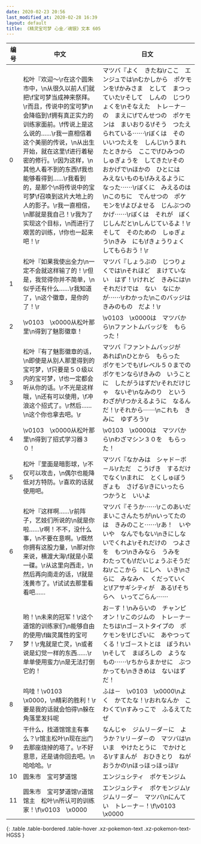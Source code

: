 ```yaml
---
date: 2020-02-23 20:56
last_modified_at: 2020-02-28 16:39
layout: default
title: 《精灵宝可梦 心金／魂银》文本 605
---
```

| 编号 | 中文 | 日文 |
| ---- | ---- | ---- |
| 0 | 松叶『欢迎～\r在这个圆朱市中，\n从很久以前人们就把\f宝可梦当成神来祭拜。\r而且，传说中的宝可梦\n会降临到\f拥有真正实力的训练家面前。\f传说上是这么说的……\r我一直相信着这个美丽的传说，\n从出生开始，就在这里\f进行着秘密的修行。\r因为这样，\n其他人看不到的东西\f我也能够看得到……\r我看到的，是那个\n将传说中的宝可梦\f召唤到这片大地上的人的影子。\r我一直相信，\n那就是我自己！\r我为了实现这个目标，\n而进行了艰苦的训练，\f你也一起来吧！\r | マツバ『よく　きたね\rここ　エンジュでは\nむかしから　ポケモンを\fかみさま　として　まつっていた\rそして　しんの　じつりょくを\nそなえた　トレ－ナ－の　まえに\fでんせつの　ポケモンは　まいおりる\fそう　つたえられている⋯⋯\rぼくは　その　いいつたえを　しんじ\nうまれたときから　ここで\fひみつの　しゅぎょうを　してきた\rその　おかげで\nほかの　ひとには　みえないものも\fみえるように　なった⋯⋯\rぼくに　みえるのは\nこのちに　でんせつの　ポケモンを\fよびよせる　じんぶつの　かげ⋯⋯\rぼくは　それが　ぼくじしんだと\nしんじているよ！\rそして　そのための　しゅぎょう\nきみ　にも\fきょうりょく　してもらおう！\r |
| 1 | 松叶『如果我使出全力\n一定不会就这样输了的！\r但是，我觉得你并不简单，\n似乎还有什么……\r我知道了，\n这个徽章，是你的了！\r | マツバ『しょうぶの　じつりょくでは\nそれほど　まけていない　はず！\rけれど　きみには\nそれだけでは　ない　なにかが⋯⋯\rわかった\nこのバッジは　きみのもの　だよ！\r |
| 2 | \v0103　\x0000从松叶那里\n得到了魅影徽章！ | \v0103　\x0000は　マツバから\nファントムバッジを　もらった！ |
| 3 | 松叶『有了魅影徽章的话，\n即使是从别人那里得到的宝可梦，\f只要是５０级以内的宝可梦，\f也一定都会听从你的话。\r不光是这样哦，\n还有可以使用，\f冲浪这个招式了。\r然后……\n这个你也拿去吧。\r | マツバ『ファントムバッジが　あれば\nひとから　もらった　ポケモンでも\fレベル５０までの　ポケモンなら\fきみの　いうことに　したがうはずだ\rそれだけじゃ　ないぞ\nなみのり　という　わざが\fつかえるように　なるんだ！\rそれから⋯⋯\nこれも　きみに　ゆずろう\r |
| 4 | \v0103　\x0000从松叶那里\n得到了招式学习器３０！ | \v0103　\x0000は　マツバから\nわざマシン３０を　もらった！ |
| 5 | 松叶『里面是暗影球，\r不仅可以攻击，\n偶尔也能降低对方特防。\r喜欢的话就使用吧。 | マツバ『なかみは　シャド－ボ－ル\rただ　こうげき　するだけでなく\nまれに　とくしゅぼうぎょも　さげる\rきにいったら　つかうと　いいよ |
| 6 | 松叶『这样啊……\r前阵子，艺妓们所说的\n就是你啦……\r啊！不不，没什么事，\n不要在意啊。\r既然你拥有这股力量，\n那对你来说，横渡大海\f就是小菜一碟。\r从这里向西走，\n然后再向南走的话，\f就是浅黄市了。\f试试去那里看看吧…… | マツバ『そうか⋯⋯\rこのあいだ　まいこさんたちが\nいってたのは　きみのこと⋯⋯\rあ！　いやいや　なんでもない\nきにしないでくれよ\rそれだけの　つよさを　もつ\nきみなら　うみを　わたっても\fだいじょうぶそうだね\rここから　にしへ　いき\nさらに　みなみへ　くだっていくと\fアサギシティが　ある\fそちらへ　いってごらん⋯⋯ |
| 7 | 哟！\n未来的冠军！\r这个道馆的训练家们\n能够自由的使用\f幽灵属性的宝可梦！\r鬼就是亡灵，\n或者说是幻觉一样的东西……\r单单使用蛮力\n是无法打倒它的！ | お－す！\nみらいの　チャンピオン！\rこのジムの　トレ－ナ－たちは\nゴ－ストタイプの　ポケモンを\fじざいに　あやつってくる！\rゴ－ストとは　ぼうれい\nそして　まぼろしの　ようなもの⋯⋯\rちからまかせに　ぶつかっても\nききめは　ないはずだ！ |
| 8 | 呜哇！\v0103　\x0000，\n精彩的胜利！\r要是我的话就会怕得\n躲在角落里发抖呢 | ふは－　\v0103　\x0000\nよく　かてたな！\rおれなんか　こわくて\nすみっこで　ふるえてたぜ |
| 9 | 干什么，找道馆馆主有事么？\r馆主松叶\n现在出门去那座烧掉的塔了。\r不好意思，还是请你回去吧。\n哈哈哈。\r | なんじゃ　ジムリ－ダ－に　ようか？\rリ－ダ－の　マツバは\nいま　やけたとうに　でかけとる\rすまんが　おひきとり　ねがおうかの\nほっほっほっほ\r |
| 10 | 圆朱市　宝可梦道馆 | エンジュシティ　ポケモンジム |
| 11 | 圆朱市　宝可梦道馆\r道馆馆主　松叶\n所认可的训练家！\f\v0103　\x0000 | エンジュシティ　ポケモンジム\rジムリ－ダ－　マツバ\nにんてい　トレ－ナ－！\f\v0103　\x0000 |
{: .table .table-bordered .table-hover .xz-pokemon-text .xz-pokemon-text-HGSS }